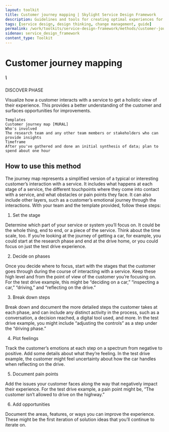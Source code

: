 ```yaml
---
layout: toolkit
title: Customer journey mapping | Skylight Service Design Framework
description: Guidelines and tools for creating optimal experiences for both users and your organization.
tags: [service design, design thinking, change management, guide]
permalink: /work/toolkits/service-design-framework/methods/customer-journey-mapping/
sidenav: service_design_framework
content_type: Toolkit
---
```


# Customer journey mapping

#####  \
DISCOVER PHASE

Visualize how a customer interacts with a service to get a holistic view of their experience. This provides a better understanding of the customer and surfaces opportunities for improvements.


```
Templates
Customer journey map [MURAL]
Who's involved
The research team and any other team members or stakeholders who can provide insights
Timeframe
After you've gathered and done an initial synthesis of data; plan to spend about one hour
```


## How to use this method

The journey map represents a simplified version of a typical or interesting customer’s interaction with a service. It includes what happens at each stage of a service, the different touchpoints where they come into contact with a service, and what obstacles or pain points they face. It can also include other layers, such as a customer’s emotional journey through the interactions. With your team and the template provided, follow these steps:



1. Set the stage

Determine which part of your service or system you’ll focus on. It could be the whole thing, end to end, or a piece of the service. Think about the time scale, too. If you’re looking at the journey of getting a car, for example, you could start at the research phase and end at the drive home, or you could focus on just the test drive experience.



2. Decide on phases

Once you decide where to focus, start with the stages that the customer goes through during the course of interacting with a service. Keep these high level and from the point of view of the customer you’re focusing on. For the test drive example, this might be “deciding on a car,” “inspecting a car,” “driving,” and “reflecting on the drive.”



3. Break down steps

Break down and document the more detailed steps the customer takes at each phase, and can include any distinct activity in the process, such as a conversation, a decision reached, a digital tool used, and more. In the test drive example, you might include “adjusting the controls” as a step under the “driving phase.”



4. Plot feelings

Track the customer’s emotions at each step on a spectrum from negative to positive. Add some details about what they’re feeling. In the test drive example, the customer might feel uncertainty about how the car handles when reflecting on the drive.



5. Document pain points

Add the issues your customer faces along the way that negatively impact their experience. For the test drive example, a pain point might be, “The customer isn’t allowed to drive on the highway.”



6. Add opportunities

Document the areas, features, or ways you can improve the experience. These might be the first iteration of solution ideas that you’ll continue to iterate on.

